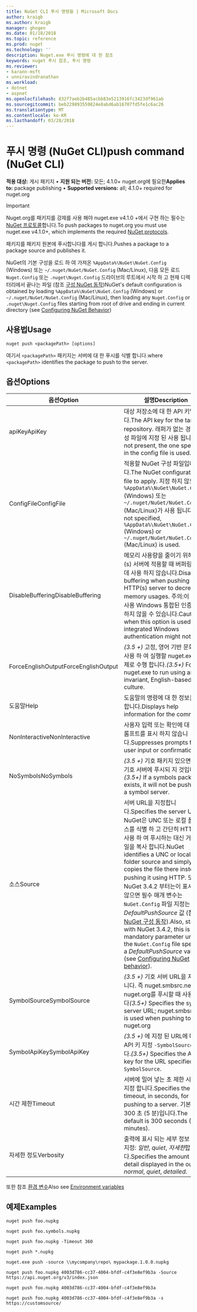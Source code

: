 ```yaml
---
title: NuGet CLI 푸시 명령을 | Microsoft Docs
author: kraigb
ms.author: kraigb
manager: ghogen
ms.date: 01/18/2018
ms.topic: reference
ms.prod: nuget
ms.technology: ''
description: Nuget.exe 푸시 명령에 대 한 참조
keywords: nuget 푸시 참조, 푸시 명령
ms.reviewer:
- karann-msft
- unniravindranathan
ms.workload:
- dotnet
- aspnet
ms.openlocfilehash: 832f7aeb2b485acbb83e5213916fc3423df961ab
ms.sourcegitcommit: beb229893559824e8abd6ab16707fd5fe1c6ac26
ms.translationtype: MT
ms.contentlocale: ko-KR
ms.lasthandoff: 03/28/2018
---
```

# <a name="push-command-nuget-cli"></a><span data-ttu-id="247aa-104">푸시 명령 (NuGet CLI)</span><span class="sxs-lookup"><span data-stu-id="247aa-104">push command (NuGet CLI)</span></span>

<span data-ttu-id="247aa-105">**적용 대상:** 게시 패키지 &bullet; **지원 되는 버전:** 모든; 4.1.0+ nuget.org에 필요한</span><span class="sxs-lookup"><span data-stu-id="247aa-105">**Applies to:** package publishing &bullet; **Supported versions:** all; 4.1.0+ required for nuget.org</span></span>

> [!Important]
> <span data-ttu-id="247aa-106">Nuget.org를 패키지를 강제를 사용 해야 nuget.exe v4.1.0 +에서 구현 하는 필수는 [NuGet 프로토콜](../api/nuget-protocols.md)합니다.</span><span class="sxs-lookup"><span data-stu-id="247aa-106">To push packages to nuget.org you must use nuget.exe v4.1.0+, which implements the required [NuGet protocols](../api/nuget-protocols.md).</span></span>

<span data-ttu-id="247aa-107">패키지를 패키지 원본에 푸시합니다를 게시 합니다.</span><span class="sxs-lookup"><span data-stu-id="247aa-107">Pushes a package to a package source and publishes it.</span></span>

<span data-ttu-id="247aa-108">NuGet의 기본 구성을 로드 하 여 가져온 `%AppData%\NuGet\NuGet.Config` (Windows) 또는 `~/.nuget/NuGet/NuGet.Config` (Mac/Linux), 다음 모든 로드 `Nuget.Config` 또는 `.nuget\Nuget.Config` 드라이브의 루트에서 시작 하 고 현재 디렉터리에서 끝나는 파일 (참조 [구성 NuGet 동작](../consume-packages/configuring-nuget-behavior.md))</span><span class="sxs-lookup"><span data-stu-id="247aa-108">NuGet's default configuration is obtained by loading `%AppData%\NuGet\NuGet.Config` (Windows) or `~/.nuget/NuGet/NuGet.Config` (Mac/Linux), then loading any `Nuget.Config` or `.nuget\Nuget.Config` files starting from root of drive and ending in current directory (see [Configuring NuGet Behavior](../consume-packages/configuring-nuget-behavior.md))</span></span>

## <a name="usage"></a><span data-ttu-id="247aa-109">사용법</span><span class="sxs-lookup"><span data-stu-id="247aa-109">Usage</span></span>

```cli
nuget push <packagePath> [options]
```

<span data-ttu-id="247aa-110">여기서 `<packagePath>` 패키지는 서버에 대 한 푸시를 식별 합니다.</span><span class="sxs-lookup"><span data-stu-id="247aa-110">where `<packagePath>` identifies the package to push to the server.</span></span>

## <a name="options"></a><span data-ttu-id="247aa-111">옵션</span><span class="sxs-lookup"><span data-stu-id="247aa-111">Options</span></span>

| <span data-ttu-id="247aa-112">옵션</span><span class="sxs-lookup"><span data-stu-id="247aa-112">Option</span></span> | <span data-ttu-id="247aa-113">설명</span><span class="sxs-lookup"><span data-stu-id="247aa-113">Description</span></span> |
| --- | --- |
| <span data-ttu-id="247aa-114">apiKey</span><span class="sxs-lookup"><span data-stu-id="247aa-114">ApiKey</span></span> | <span data-ttu-id="247aa-115">대상 저장소에 대 한 API 키입니다.</span><span class="sxs-lookup"><span data-stu-id="247aa-115">The API key for the target repository.</span></span> <span data-ttu-id="247aa-116">래퍼가 없는 경우 구성 파일에 지정 된 사용 됩니다.</span><span class="sxs-lookup"><span data-stu-id="247aa-116">If not present,  the one specified in the config file is used.</span></span> |
| <span data-ttu-id="247aa-117">ConfigFile</span><span class="sxs-lookup"><span data-stu-id="247aa-117">ConfigFile</span></span> | <span data-ttu-id="247aa-118">적용할 NuGet 구성 파일입니다.</span><span class="sxs-lookup"><span data-stu-id="247aa-118">The NuGet configuration file to apply.</span></span> <span data-ttu-id="247aa-119">지정 하지 않으면 `%AppData%\NuGet\NuGet.Config` (Windows) 또는 `~/.nuget/NuGet/NuGet.Config` (Mac/Linux)가 사용 됩니다.</span><span class="sxs-lookup"><span data-stu-id="247aa-119">If not specified, `%AppData%\NuGet\NuGet.Config` (Windows) or `~/.nuget/NuGet/NuGet.Config` (Mac/Linux) is used.</span></span>|
| <span data-ttu-id="247aa-120">DisableBuffering</span><span class="sxs-lookup"><span data-stu-id="247aa-120">DisableBuffering</span></span> | <span data-ttu-id="247aa-121">메모리 사용량을 줄이기 위해 http (s) 서버에 적용할 때 버퍼링 하는 데 사용 하지 않습니다.</span><span class="sxs-lookup"><span data-stu-id="247aa-121">Disables buffering when pushing to an HTTP(s) server to decrease memory usages.</span></span> <span data-ttu-id="247aa-122">주의:이 옵션을 사용 Windows 통합된 인증 작동 하지 않을 수 있습니다.</span><span class="sxs-lookup"><span data-stu-id="247aa-122">Caution: when this option is used, integrated Windows authentication might not work.</span></span> |
| <span data-ttu-id="247aa-123">ForceEnglishOutput</span><span class="sxs-lookup"><span data-stu-id="247aa-123">ForceEnglishOutput</span></span> | <span data-ttu-id="247aa-124">*(3.5 +)*  고정, 영어 기반 문화권을 사용 하 여 실행할 nuget.exe를 강제로 수행 합니다.</span><span class="sxs-lookup"><span data-stu-id="247aa-124">*(3.5+)* Forces nuget.exe to run using an invariant, English-based culture.</span></span> |
| <span data-ttu-id="247aa-125">도움말</span><span class="sxs-lookup"><span data-stu-id="247aa-125">Help</span></span> | <span data-ttu-id="247aa-126">도움말의 명령에 대 한 정보를 표시 합니다.</span><span class="sxs-lookup"><span data-stu-id="247aa-126">Displays help information for the command.</span></span> |
| <span data-ttu-id="247aa-127">NonInteractive</span><span class="sxs-lookup"><span data-stu-id="247aa-127">NonInteractive</span></span> | <span data-ttu-id="247aa-128">사용자 입력 또는 확인에 대 한 프롬프트를 표시 하지 않습니다.</span><span class="sxs-lookup"><span data-stu-id="247aa-128">Suppresses prompts for user input or confirmations.</span></span> |
| <span data-ttu-id="247aa-129">NoSymbols</span><span class="sxs-lookup"><span data-stu-id="247aa-129">NoSymbols</span></span> | <span data-ttu-id="247aa-130">*(3.5 +)*  기호 패키지 있으면 해당 기호 서버에 푸시되 지 것입니다.</span><span class="sxs-lookup"><span data-stu-id="247aa-130">*(3.5+)* If a symbols package exists, it will not be pushed to a symbol server.</span></span> |
| <span data-ttu-id="247aa-131">소스</span><span class="sxs-lookup"><span data-stu-id="247aa-131">Source</span></span> | <span data-ttu-id="247aa-132">서버 URL을 지정합니다.</span><span class="sxs-lookup"><span data-stu-id="247aa-132">Specifies the server URL.</span></span> <span data-ttu-id="247aa-133">NuGet은 UNC 또는 로컬 폴더 소스를 식별 하 고 간단히 HTTP를 사용 하 여 푸시하는 대신 거기 파일을 복사 합니다.</span><span class="sxs-lookup"><span data-stu-id="247aa-133">NuGet identifies a UNC or local folder source and simply copies the file there instead of pushing it using HTTP.</span></span>  <span data-ttu-id="247aa-134">또한 NuGet 3.4.2 부터는이 표시 되지 않으면 필수 매개 변수는 `NuGet.Config` 파일 지정는 *DefaultPushSource* 값 (참조 [NuGet 구성 동작](../consume-packages/configuring-nuget-behavior.md)).</span><span class="sxs-lookup"><span data-stu-id="247aa-134">Also, starting with NuGet 3.4.2, this is a mandatory parameter unless the `NuGet.Config` file specifies a *DefaultPushSource* value (see [Configuring NuGet behavior](../consume-packages/configuring-nuget-behavior.md)).</span></span> |
| <span data-ttu-id="247aa-135">SymbolSource</span><span class="sxs-lookup"><span data-stu-id="247aa-135">SymbolSource</span></span> | <span data-ttu-id="247aa-136">*(3.5 +)*  기호 서버 URL을 지정 합니다. 즉 nuget.smbsrc.net nuget.org를 푸시할 때 사용 됩니다</span><span class="sxs-lookup"><span data-stu-id="247aa-136">*(3.5+)* Specifies the symbol server URL; nuget.smbsrc.net is used when pushing to nuget.org</span></span> |
| <span data-ttu-id="247aa-137">SymbolApiKey</span><span class="sxs-lookup"><span data-stu-id="247aa-137">SymbolApiKey</span></span> | <span data-ttu-id="247aa-138">*(3.5 +)*  에 지정 된 URL에 대 한 API 키 지정 `-SymbolSource`합니다.</span><span class="sxs-lookup"><span data-stu-id="247aa-138">*(3.5+)* Specifies the API key for the URL specified in `-SymbolSource`.</span></span> |
| <span data-ttu-id="247aa-139">시간 제한</span><span class="sxs-lookup"><span data-stu-id="247aa-139">Timeout</span></span> | <span data-ttu-id="247aa-140">서버에 밀어 넣는 초 제한 시간을 지정 합니다.</span><span class="sxs-lookup"><span data-stu-id="247aa-140">Specifies the timeout, in seconds, for pushing to a server.</span></span> <span data-ttu-id="247aa-141">기본값은 300 초 (5 분)입니다.</span><span class="sxs-lookup"><span data-stu-id="247aa-141">The default is 300 seconds (5 minutes).</span></span> |
| <span data-ttu-id="247aa-142">자세한 정도</span><span class="sxs-lookup"><span data-stu-id="247aa-142">Verbosity</span></span> | <span data-ttu-id="247aa-143">출력에 표시 되는 세부 정보 수준을 지정: *일반*, *quiet*, *자세한*합니다.</span><span class="sxs-lookup"><span data-stu-id="247aa-143">Specifies the amount of detail displayed in the output: *normal*, *quiet*, *detailed*.</span></span> |

<span data-ttu-id="247aa-144">또한 참조 [환경 변수](cli-ref-environment-variables.md)</span><span class="sxs-lookup"><span data-stu-id="247aa-144">Also see [Environment variables](cli-ref-environment-variables.md)</span></span>

## <a name="examples"></a><span data-ttu-id="247aa-145">예제</span><span class="sxs-lookup"><span data-stu-id="247aa-145">Examples</span></span>

```cli
nuget push foo.nupkg

nuget push foo.symbols.nupkg

nuget push foo.nupkg -Timeout 360

nuget push *.nupkg

nuget.exe push -source \\mycompany\repo\ mypackage.1.0.0.nupkg

nuget push foo.nupkg 4003d786-cc37-4004-bfdf-c4f3e8ef9b3a -Source https://api.nuget.org/v3/index.json

nuget push foo.nupkg 4003d786-cc37-4004-bfdf-c4f3e8ef9b3a

nuget push foo.nupkg 4003d786-cc37-4004-bfdf-c4f3e8ef9b3a -s https://customsource/
```
